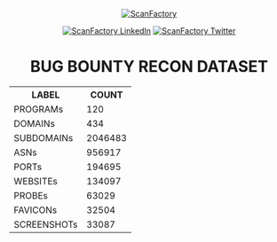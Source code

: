 <div align='center'><p><a href='https://in.scanfactory.io'><img src='scanfactory.png' alt='ScanFactory'></a><div id='badges'><a href='https://www.linkedin.com/company/scanfactory-io'><img src='https://img.shields.io/badge/LinkedIn-black?style=for-the-badge&logo=linkedin&logoColor=white' alt='ScanFactory LinkedIn'/></a> <a href='https://twitter.com/scanfactory_io'><img src='https://img.shields.io/badge/Twitter-black?style=for-the-badge&logo=twitter&logoColor=white' alt='ScanFactory Twitter'/></a></div><h1>BUG BOUNTY RECON DATASET</h1><table>
<tr><th>LABEL</th><th>COUNT</th></tr>
<tr><td>PROGRAMs</th><td>120</th></tr>
<tr><td>DOMAINs</th><td>434</th></tr>
<tr><td>SUBDOMAINs</th><td>2046483</th></tr>
<tr><td>ASNs</th><td>956917</th></tr>
<tr><td>PORTs</th><td>194695</th></tr>
<tr><td>WEBSITEs</th><td>134097</th></tr>
<tr><td>PROBEs</th><td>63029</th></tr>
<tr><td>FAVICONs</th><td>32504</th></tr>
<tr><td>SCREENSHOTs</th><td>33087</th></tr>
</table></p></div>
